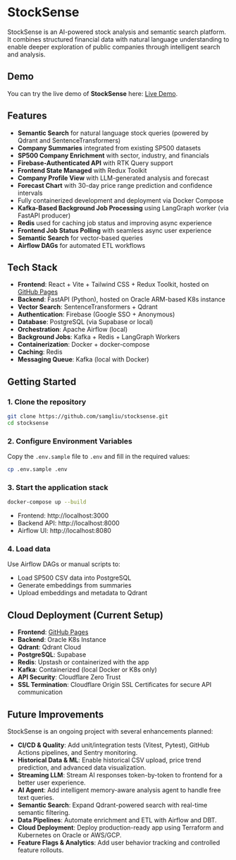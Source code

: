 # StockSense

StockSense is an AI-powered stock analysis and semantic search platform. It combines structured financial data with natural language understanding to enable deeper exploration of public companies through intelligent search and analysis.

## Demo

You can try the live demo of **StockSense** here: [Live Demo](https://samgliu.github.io/stocksense).

## Features

- **Semantic Search** for natural language stock queries (powered by Qdrant and SentenceTransformers)
- **Company Summaries** integrated from existing SP500 datasets
- **SP500 Company Enrichment** with sector, industry, and financials
- **Firebase-Authenticated API** with RTK Query support
- **Frontend State Managed** with Redux Toolkit
- **Company Profile View** with LLM-generated analysis and forecast
- **Forecast Chart** with 30-day price range prediction and confidence intervals
- Fully containerized development and deployment via Docker Compose
- **Kafka-Based Background Job Processing** using LangGraph worker (via FastAPI producer)
- **Redis** used for caching job status and improving async experience
- **Frontend Job Status Polling** with seamless async user experience
- **Semantic Search** for vector-based queries
- **Airflow DAGs** for automated ETL workflows

## Tech Stack

- **Frontend**: React + Vite + Tailwind CSS + Redux Toolkit, hosted on [GitHub Pages](https://samgliu.github.io/stocksense/)
- **Backend**: FastAPI (Python), hosted on Oracle ARM-based K8s instance
- **Vector Search**: SentenceTransformers + Qdrant
- **Authentication**: Firebase (Google SSO + Anonymous)
- **Database**: PostgreSQL (via Supabase or local)
- **Orchestration**: Apache Airflow (local)
- **Background Jobs**: Kafka + Redis + LangGraph Workers
- **Containerization**: Docker + docker-compose
- **Caching**: Redis
- **Messaging Queue**: Kafka (local with Docker)

## Getting Started

### 1. Clone the repository

```bash
git clone https://github.com/samgliu/stocksense.git
cd stocksense
```

### 2. Configure Environment Variables

Copy the `.env.sample` file to `.env` and fill in the required values:

```bash
cp .env.sample .env
```

### 3. Start the application stack

```bash
docker-compose up --build
```

- Frontend: http://localhost:3000
- Backend API: http://localhost:8000
- Airflow UI: http://localhost:8080

### 4. Load data

Use Airflow DAGs or manual scripts to:

- Load SP500 CSV data into PostgreSQL
- Generate embeddings from summaries
- Upload embeddings and metadata to Qdrant

## Cloud Deployment (Current Setup)

- **Frontend**: [GitHub Pages](https://samgliu.github.io/stocksense/)
- **Backend**: Oracle K8s Instance
- **Qdrant**: Qdrant Cloud
- **PostgreSQL**: Supabase
- **Redis**: Upstash or containerized with the app
- **Kafka**: Containerized (local Docker or K8s only)
- **API Security**: Cloudflare Zero Trust
- **SSL Termination**: Cloudflare Origin SSL Certificates for secure API communication

## Future Improvements

StockSense is an ongoing project with several enhancements planned:

- **CI/CD & Quality**: Add unit/integration tests (Vitest, Pytest), GitHub Actions pipelines, and Sentry monitoring.
- **Historical Data & ML**: Enable historical CSV upload, price trend prediction, and advanced data visualization.
- **Streaming LLM**: Stream AI responses token-by-token to frontend for a better user experience.
- **AI Agent**: Add intelligent memory-aware analysis agent to handle free text queries.
- **Semantic Search**: Expand Qdrant-powered search with real-time semantic filtering.
- **Data Pipelines**: Automate enrichment and ETL with Airflow and DBT.
- **Cloud Deployment**: Deploy production-ready app using Terraform and Kubernetes on Oracle or AWS/GCP.
- **Feature Flags & Analytics**: Add user behavior tracking and controlled feature rollouts.
